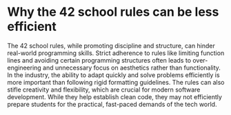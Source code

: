 # Why the 42 school rules can be less efficient

The 42 school rules, while promoting discipline and structure, can hinder real-world programming skills. Strict adherence to rules like limiting function lines and avoiding certain programming structures often leads to over-engineering and unnecessary focus on aesthetics rather than functionality. In the industry, the ability to adapt quickly and solve problems efficiently is more important than following rigid formatting guidelines. The rules can also stifle creativity and flexibility, which are crucial for modern software development. While they help establish clean code, they may not efficiently prepare students for the practical, fast-paced demands of the tech world.